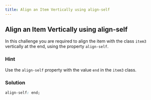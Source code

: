 ```yaml
---
title: Align an Item Vertically using align-self
---
```

## Align an Item Vertically using align-self

In this challenge you are required to align the item with the class `item3` vertically at the end, using the property `align-self`.

### Hint

Use the `align-self` property with the value `end` in the `item3` class.

### Solution

````css
align-self: end;
````
